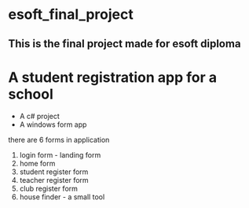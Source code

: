# esoft_final_project
## This is the final project made for esoft diploma
# A student registration app for a school

* A c# project
* A windows form app

there are 6 forms in application
1. login form - landing form
2. home form
3. student register form
4. teacher register form
5. club register form
6. house finder - a small tool
